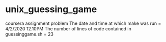# unix_guessing_game
coursera assignment problem
The date and time at which make was run = 4/2/2020 12.10PM
The number of lines of code contained in guessinggame.sh = 23

